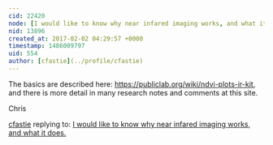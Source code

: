 ```yaml
---
cid: 22420
node: [I would like to know why near infared imaging works, and what it does.](../notes/kiramac/02-02-2017/i-would-like-to-know-why-near-infared-imaging-works-and-what-it-does)
nid: 13896
created_at: 2017-02-02 04:29:57 +0000
timestamp: 1486009797
uid: 554
author: [cfastie](../profile/cfastie)
---
```


The basics are described here: https://publiclab.org/wiki/ndvi-plots-ir-kit, and there is more detail in many research notes and comments at this site.

Chris

[cfastie](../profile/cfastie) replying to: [I would like to know why near infared imaging works, and what it does.](../notes/kiramac/02-02-2017/i-would-like-to-know-why-near-infared-imaging-works-and-what-it-does)

